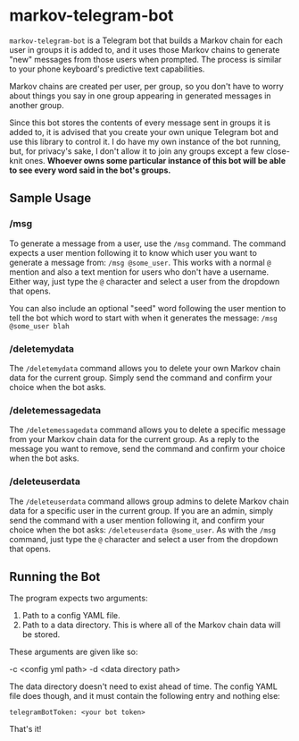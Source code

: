 # markov-telegram-bot

`markov-telegram-bot` is a Telegram bot that builds a Markov chain for each user in groups it is added to, and it uses those Markov
chains to generate "new" messages from those users when prompted. The process is similar to your phone keyboard's predictive text
capabilities.

Markov chains are created per user, per group, so you don't have to worry about things you say in one group appearing in generated
messages in another group.

Since this bot stores the contents of every message sent in groups it is added to, it is advised that you create your own
unique Telegram bot and use this library to control it. I do have my own instance of the bot running, but, for privacy's sake, I
don't allow it to join any groups except a few close-knit ones. **Whoever owns some particular instance of this bot will be able
to see every word said in the bot's groups.**

## Sample Usage

### /msg
To generate a message from a user, use the `/msg` command. The command expects a user mention following it to know which user
you want to generate a message from: `/msg @some_user`. This works with a normal `@` mention and also a text mention for users
who don't have a username. Either way, just type the `@` character and select a user from the dropdown that opens.

You can also include an optional "seed" word following the user mention to tell the bot which word to start with when it generates
the message: `/msg @some_user blah`

### /deletemydata
The `/deletemydata` command allows you to delete your own Markov chain data for the current group. Simply send the command and
confirm your choice when the bot asks.

### /deletemessagedata
The `/deletemessagedata` command allows you to delete a specific message from your Markov chain data for the current group. As a
reply to the message you want to remove, send the command and confirm your choice when the bot asks.

### /deleteuserdata
The `/deleteuserdata` command allows group admins to delete Markov chain data for a specific user in the current group. If you are
an admin, simply send the command with a user mention following it, and confirm your choice when the bot asks:
`/deleteuserdata @some_user`. As with the `/msg` command, just type the `@` character and select a user from the dropdown that
opens.

## Running the Bot

The program expects two arguments:

1. Path to a config YAML file.
2. Path to a data directory. This is where all of the Markov chain data will be stored.

These arguments are given like so:

-c \<config yml path> -d \<data directory path>

The data directory doesn't need to exist ahead of time. The config YAML file does though, and it must contain the following
entry and nothing else:

    telegramBotToken: <your bot token>

That's it!
